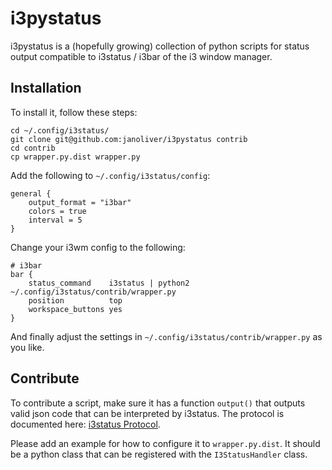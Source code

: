 # i3pystatus

i3pystatus is a (hopefully growing) collection of python scripts for 
status output compatible to i3status / i3bar of the i3 window manager.

## Installation

To install it, follow these steps:

    cd ~/.config/i3status/
    git clone git@github.com:janoliver/i3pystatus contrib
    cd contrib
    cp wrapper.py.dist wrapper.py

Add the following to `~/.config/i3status/config`:

    general {
        output_format = "i3bar"
        colors = true
        interval = 5
    }

Change your i3wm config to the following:

    # i3bar
    bar {
        status_command    i3status | python2 ~/.config/i3status/contrib/wrapper.py
        position          top
        workspace_buttons yes
    }

And finally adjust the settings in `~/.config/i3status/contrib/wrapper.py`
as you like. 

## Contribute

To contribute a script, make sure it has a function `output()` that outputs
valid json code that can be interpreted by i3status. The protocol is documented
here: [i3status Protocol](http://i3wm.org/docs/i3bar-protocol.html).

Please add an example for how to configure it to `wrapper.py.dist`. It should be
a python class that can be registered with the `I3StatusHandler` class.